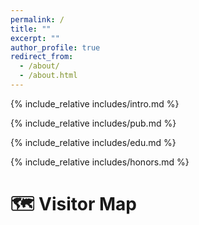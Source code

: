 ```yaml
---
permalink: /
title: ""
excerpt: ""
author_profile: true
redirect_from: 
  - /about/
  - /about.html
---
```

<span class='anchor' id='about-me'></span>
{% include_relative includes/intro.md %}

{% include_relative includes/pub.md %}

{% include_relative includes/edu.md %}

{% include_relative includes/honors.md %}

# 🗺 Visitor Map

<script type='text/javascript' id='clustrmaps' src='//cdn.clustrmaps.com/map_v2.js?cl=85a8c6&w=a&t=tt&d=s1SFcatLqBIUkmQUYRbdFmBnNy_eG5q0xXahj0JYcHE&co=ffffff&cmo=a1b2c1&cmn=8299ad&ct=000000'></script>
